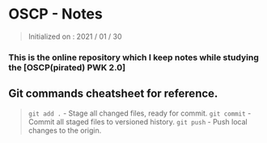 # OSCP - Notes
> Initialized on : 2021 / 01 / 30 
### This is the online repository which I keep notes while studying the [OSCP(pirated) PWK 2.0]

## Git commands cheatsheet for reference.
> `git add .` - Stage all changed files, ready for commit.
> `git commit` - Commit all staged files to versioned history.
> `git push` - Push local changes to the origin.
